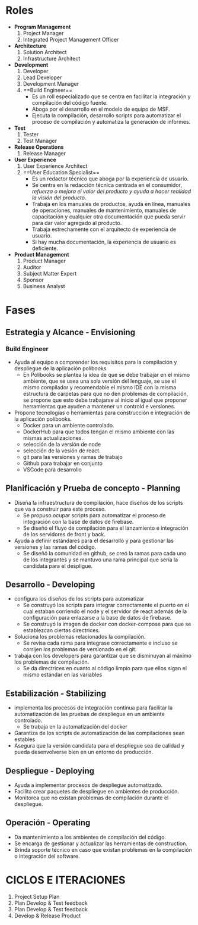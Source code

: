 # Roles
- **Program Management**
	1. Project Manager
	2. Integrated Project Management Officer
- **Architecture**
	1. Solution Architect
	2. Infrastructure Architect
- **Development**
	1. Developer
	2. Lead Developer
	3. Development Manager
	4. ==Build Engineer==
		- Es un roll especializado que se centra en facilitar la integración y compilación del código fuente.
		- Aboga por el desarrollo en el modelo de equipo de MSF.
		- Ejecuta la compilación, desarrollo scripts para automatizar el proceso de compilación y automatiza la generación de informes.
- **Test**
	1. Tester
	2. Test Manager
- **Release Operations**
	1. Release Manager
- **User Experience**
	1. User Experience Architect
	2. ==User Education Specialist==
		- Es un redactor técnico que aboga por la experiencia de usuario.
		- Se centra en la redacción técnica centrada en el consumidor, *refuerza o mejora el valor del producto y ayuda a hacer realidad la visión del producto*.
		- Trabaja en los manuales de productos, ayuda en línea, manuales de operaciones, manuales de mantenimiento, manuales de capacitación y cualquier otra documentación que pueda servir para dar valor agregado al producto.
		- Trabaja estrechamente con el arquitecto de experiencia de usuario.
		- Si hay mucha documentación, la experiencia de usuario es deficiente.
- **Product Management**
	1. Product Manager
	2. Auditor
	3. Subject Matter Expert
	4. Sponsor
	5. Business Analyst

# Fases
## Estrategia y Alcance - Envisioning
### Build Engineer
- Ayuda al equipo a comprender los requisitos para la compilación y despliegue de la aplicación polibooks
	- En Polibooks se plantea la idea de que se debe trabajar en el mismo ambiente, que se usea una sola versión del lenguaje, se use el mismo compilador y recomendable el mismo IDE con la misma estructura de carpetas para que no den problemas de compilación, se propone que esto debe trabajarse al inicio al igual que proponer herramientas que ayuden a mantener un controld e versiones.
- Propone tecnologías o herramientas para construcción e integración de la aplicación polibooks.
	- Docker para un ambiente controlado.
	- DockerHub para que todos tengan el mismo ambiente con las mismas actualizaciones.
	- selección de la versión de node
	- selección de la vesión de react.
	- git para las versiones y ramas de trabajo
	- Github para trabajar en conjunto
	- VSCode para desarrollo
## Planificación y Prueba de concepto - Planning
- Diseña la infraestructura de compilación, hace diseños de los scripts que va a construir para este proceso.
	- Se propuso ocupar scripts para automatizar el proceso de integración con la base de datos de firebase.
	- Se diseñó el fluyo de compilación para el lanzamiento e integración de los servidores de front y back.
- Ayuda a definir estándares para el desarrollo y para gestionar las versiones y las ramas del código.
	- Se diseñó la comunidad en github, se creó la ramas para cada uno de los integrantes y se mantuvo una rama principal que sería la candidata para el despligue.

## Desarrollo - Developing
- configura los diseños de los scripts para automatizar
	- Se construyó los scripts para integrar correctamente el puerto en el cual estaban corriendo el node y el servidor de react además de la configuración para enlazarse a la base de datos de firebase.
	- Se construyó la imagen de docker con docker-compose para que se establezcan ciertas directrices.
- Soluciona los problemas relacionados la compilación.
	- Se revisa cada rama para integrase correctamente e incluso se corrijen los problemas de versionado en el git.
- trabaja con los developers para garantizar que se disminuyan al máximo los problemas de compilación.
	- Se da directrices en cuanto al código limpio para que ellos sigan el mismo estándar en las variables 
## Estabilización - Stabilizing
- implementa los procesos de integración continua para facilitar la automatización de las pruebas de despliegue en un ambiente controlado.
	- Se trabaja en la automatización del docker 
- Garantiza de los scripts de automatización de las compilaciones sean estables
- Asegura que la versión candidata para el despliegue sea de calidad y pueda desenvolverse bien en un entorno de producción.

## Despliegue - Deploying
- Ayuda a implementar procesos de despliegue automatizado.
- Facilita crear paquetes de despliegue en ambientes de producción.
- Monitorea que no existan problemas de compilación durante el despliegue.
## Operación - Operating
- Da mantenimiento a los ambientes de compilación del código.
- Se encarga de gestionar y actualizar las herramientas de construction.
- Brinda soporte técnico en caso que existan problemas en la compilación o integración del software.

# CICLOS E ITERACIONES
1. Project Setup Plan
2. Plan Develop & Test feedback
3. Plan Develop & Test feedback
4. Develop & Release Product
